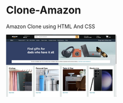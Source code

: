 # Clone-Amazon
Amazon Clone using HTML And CSS

<img src="Amazon_img.png" alt="Description of Image" height="80%" width="60%">
